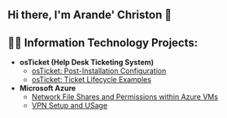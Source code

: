 ## Hi there, I'm Arande' Christon 👋

<h2>👨‍💻 Information Technology Projects:</h2>

- <b>osTicket (Help Desk Ticketing System)</b>
  - [osTicket: Post-Installation Configuration](https://github.com/arande13/post-install-config)
  - [osTicket: Ticket Lifecycle Examples](https://github.com/arande13/ticket-lifecycle)
- <b>Microsoft Azure</b>
  - [Network File Shares and Permissions within Azure VMs](https://github.com/arande13/configure-ad)
  - [VPN Setup and USage](https://github.com/arande13/azure-network-protocols)


<!--
**arande13/arande13** is a ✨ _special_ ✨ repository because its `README.md` (this file) appears on your GitHub profile.

Here are some ideas to get you started:

- 🔭 I’m currently working on ...
- 🌱 I’m currently learning ...
- 👯 I’m looking to collaborate on ...
- 🤔 I’m looking for help with ...
- 💬 Ask me about ...
- 📫 How to reach me: ...
- 😄 Pronouns: ...
- ⚡ Fun fact: ...
-->
